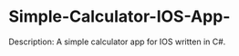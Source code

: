 Simple-Calculator-IOS-App-
==========================

Description:
A simple calculator app for IOS written in C#.

